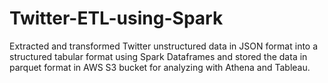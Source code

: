 # Twitter-ETL-using-Spark
Extracted and transformed Twitter unstructured data in JSON format into a structured tabular format using Spark Dataframes and stored the data in parquet format in AWS S3 bucket for analyzing with Athena and Tableau.
